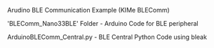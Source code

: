 Arudino BLE Communication Example (KIMe BLEComm)

'BLEComm_Nano33BLE' Folder - Arduino Code for BLE peripheral

ArduinoBLEComm_Central.py - BLE Central Python Code using bleak